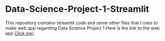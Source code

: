 # Data-Science-Project-1-Streamlit
This repository contains streamlit code and some other files that I uses to make web app regarding Data Science Project 1
Here is the link to the web app [Click me!](https://1beginnerjun1-laptop-streamlit-streamlit-code-spwl8q.streamlit.app/).
